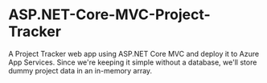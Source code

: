 # ASP.NET-Core-MVC-Project-Tracker
A Project Tracker web app using ASP.NET Core MVC and deploy it to Azure App Services. Since we're keeping it simple without a database, we'll store dummy project data in an in-memory array.
